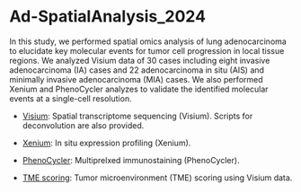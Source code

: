 # Ad-SpatialAnalysis_2024
In this study, we performed spatial omics analysis of lung adenocarcinoma to elucidate key molecular events for tumor cell progression in local tissue regions. We analyzed Visium data of 30 cases including eight invasive adenocarcinoma (IA) cases and 22 adenocarcinoma in situ (AIS) and minimally invasive adenocarcinoma (MIA) cases. We also performed Xenium and PhenoCycler analyzes to validate the identified molecular events at a single-cell resolution.

- [Visium](./Visium): Spatial transcriptome sequencing (Visium). Scripts for deconvolution are also provided. 
- [Xenium](./Xenium): In situ expression profiling (Xenium).
- [PhenoCycler](./Spatial): Multiprelxed immunostaining (PhenoCycler).
  
- [TME scoring](./TME_scoring): Tumor microenvironment (TME) scoring using Visium data.
